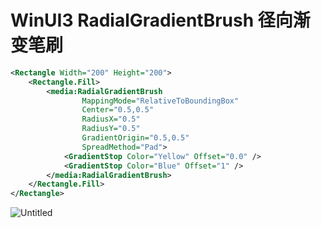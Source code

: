 # WinUI3 RadialGradientBrush 径向渐变笔刷

```xml
<Rectangle Width="200" Height="200">
    <Rectangle.Fill>
        <media:RadialGradientBrush
                MappingMode="RelativeToBoundingBox"
                Center="0.5,0.5"
                RadiusX="0.5"
                RadiusY="0.5"
                GradientOrigin="0.5,0.5"
                SpreadMethod="Pad">
            <GradientStop Color="Yellow" Offset="0.0" />
            <GradientStop Color="Blue" Offset="1" />
        </media:RadialGradientBrush>
    </Rectangle.Fill>
</Rectangle>
```

![Untitled](WinUI3%20RadialGradientBrush%20%E5%BE%84%E5%90%91%E6%B8%90%E5%8F%98%E7%AC%94%E5%88%B7%20c2f46937afb64122b20796640fb0a074/Untitled.png)
